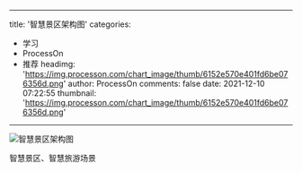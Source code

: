 
---
title: '智慧景区架构图'
categories: 
 - 学习
 - ProcessOn
 - 推荐
headimg: 'https://img.processon.com/chart_image/thumb/6152e570e401fd6be076356d.png'
author: ProcessOn
comments: false
date: 2021-12-10 07:22:55
thumbnail: 'https://img.processon.com/chart_image/thumb/6152e570e401fd6be076356d.png'
---

<div>   
<img class="thumb" alt="智慧景区架构图" src="https://img.processon.com/chart_image/thumb/6152e570e401fd6be076356d.png" referrerpolicy="no-referrer">
<p>智慧景区、智慧旅游场景</p>  
</div>
            